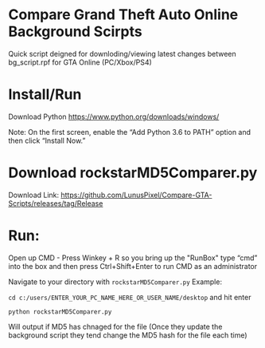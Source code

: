 # Compare Grand Theft Auto Online Background Scirpts


Quick script deigned for downloding/viewing latest changes between bg_script.rpf for GTA Online (PC/Xbox/PS4)



# Install/Run


Download Python 
https://www.python.org/downloads/windows/

Note: On the first screen, enable the “Add Python 3.6 to PATH” option and then click “Install Now.”


# Download rockstarMD5Comparer.py

Download Link:
https://github.com/LunusPixel/Compare-GTA-Scripts/releases/tag/Release



# Run:


Open up CMD - Press Winkey + R so you bring up the "RunBox" type “cmd” into the box and then press Ctrl+Shift+Enter to run CMD as an administrator


Navigate to your directory with `rockstarMD5Comparer.py` 
Example:

`cd c:/users/ENTER_YOUR_PC_NAME_HERE_OR_USER_NAME/desktop` and hit enter


 `python rockstarMD5Comparer.py` 


Will output if MD5 has chnaged for the file (Once they update the background script they tend change the MD5 hash for the file each time)
